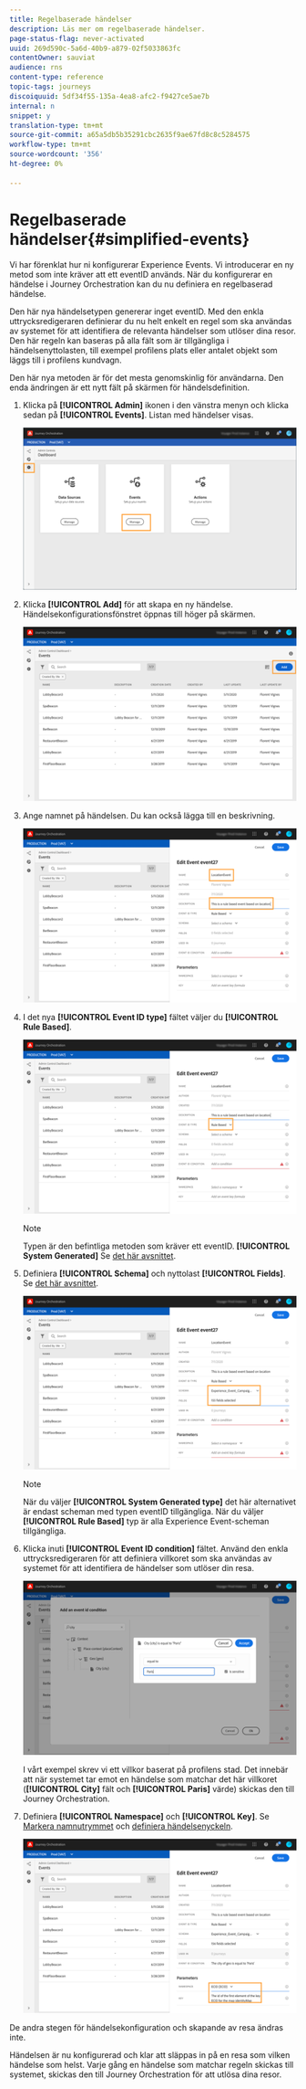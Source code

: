 ```yaml
---
title: Regelbaserade händelser
description: Läs mer om regelbaserade händelser.
page-status-flag: never-activated
uuid: 269d590c-5a6d-40b9-a879-02f5033863fc
contentOwner: sauviat
audience: rns
content-type: reference
topic-tags: journeys
discoiquuid: 5df34f55-135a-4ea8-afc2-f9427ce5ae7b
internal: n
snippet: y
translation-type: tm+mt
source-git-commit: a65a5db5b35291cbc2635f9ae67fd8c8c5284575
workflow-type: tm+mt
source-wordcount: '356'
ht-degree: 0%

---
```



# Regelbaserade händelser{#simplified-events}

Vi har förenklat hur ni konfigurerar Experience Events. Vi introducerar en ny metod som inte kräver att ett eventID används. När du konfigurerar en händelse i Journey Orchestration kan du nu definiera en regelbaserad händelse.

Den här nya händelsetypen genererar inget eventID. Med den enkla uttrycksredigeraren definierar du nu helt enkelt en regel som ska användas av systemet för att identifiera de relevanta händelser som utlöser dina resor. Den här regeln kan baseras på alla fält som är tillgängliga i händelsenyttolasten, till exempel profilens plats eller antalet objekt som läggs till i profilens kundvagn.

Den här nya metoden är för det mesta genomskinlig för användarna. Den enda ändringen är ett nytt fält på skärmen för händelsdefinition.

1. Klicka på **[!UICONTROL Admin]** ikonen i den vänstra menyn och klicka sedan på **[!UICONTROL Events]**. Listan med händelser visas.

   ![](../assets/alpha-event1.png)

1. Klicka **[!UICONTROL Add]** för att skapa en ny händelse. Händelsekonfigurationsfönstret öppnas till höger på skärmen.

   ![](../assets/alpha-event2.png)

1. Ange namnet på händelsen. Du kan också lägga till en beskrivning.

   ![](../assets/alpha-event3.png)

1. I det nya **[!UICONTROL Event ID type]** fältet väljer du **[!UICONTROL Rule Based]**.

   ![](../assets/alpha-event4.png)

   >[!NOTE]
   >
   >Typen är den befintliga metoden som kräver ett eventID. **[!UICONTROL System Generated]** Se [det här avsnittet](../event/about-events.md).

1. Definiera **[!UICONTROL Schema]** och nyttolast **[!UICONTROL Fields]**. Se [det här avsnittet](../event/defining-the-payload-fields.md).

   ![](../assets/alpha-event5.png)

   >[!NOTE]
   >
   >När du väljer **[!UICONTROL System Generated type]** det här alternativet är endast scheman med typen eventID tillgängliga. När du väljer **[!UICONTROL Rule Based]** typ är alla Experience Event-scheman tillgängliga.

1. Klicka inuti **[!UICONTROL Event ID condition]** fältet. Använd den enkla uttrycksredigeraren för att definiera villkoret som ska användas av systemet för att identifiera de händelser som utlöser din resa.

   ![](../assets/alpha-event6.png)

   I vårt exempel skrev vi ett villkor baserat på profilens stad. Det innebär att när systemet tar emot en händelse som matchar det här villkoret (**[!UICONTROL City]** fält och **[!UICONTROL Paris]** värde) skickas den till Journey Orchestration.

1. Definiera **[!UICONTROL Namespace]** och **[!UICONTROL Key]**. Se [Markera namnutrymmet](../event/selecting-the-namespace.md) och [definiera händelsenyckeln](../event/defining-the-event-key.md).

   ![](../assets/alpha-event7.png)

De andra stegen för händelsekonfiguration och skapande av resa ändras inte.

Händelsen är nu konfigurerad och klar att släppas in på en resa som vilken händelse som helst. Varje gång en händelse som matchar regeln skickas till systemet, skickas den till Journey Orchestration för att utlösa dina resor.

